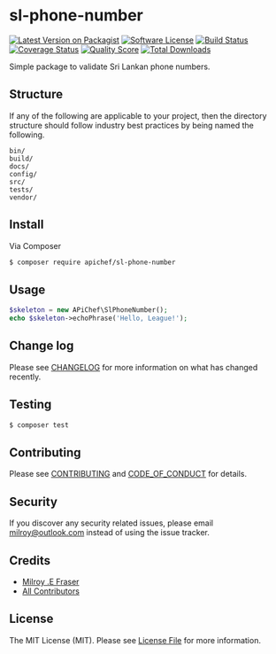 # sl-phone-number

[![Latest Version on Packagist][ico-version]][link-packagist]
[![Software License][ico-license]](LICENSE.md)
[![Build Status][ico-travis]][link-travis]
[![Coverage Status][ico-scrutinizer]][link-scrutinizer]
[![Quality Score][ico-code-quality]][link-code-quality]
[![Total Downloads][ico-downloads]][link-downloads]

Simple package to validate Sri Lankan phone numbers.

## Structure

If any of the following are applicable to your project, then the directory structure should follow industry best practices by being named the following.

```
bin/        
build/
docs/
config/
src/
tests/
vendor/
```


## Install

Via Composer

``` bash
$ composer require apichef/sl-phone-number
```

## Usage

``` php
$skeleton = new APiChef\SlPhoneNumber();
echo $skeleton->echoPhrase('Hello, League!');
```

## Change log

Please see [CHANGELOG](CHANGELOG.md) for more information on what has changed recently.

## Testing

``` bash
$ composer test
```

## Contributing

Please see [CONTRIBUTING](CONTRIBUTING.md) and [CODE_OF_CONDUCT](CODE_OF_CONDUCT.md) for details.

## Security

If you discover any security related issues, please email milroy@outlook.com instead of using the issue tracker.

## Credits

- [Milroy .E Fraser][link-author]
- [All Contributors][link-contributors]

## License

The MIT License (MIT). Please see [License File](LICENSE.md) for more information.

[ico-version]: https://img.shields.io/packagist/v/apichef/sl-phone-number.svg?style=flat-square
[ico-license]: https://img.shields.io/badge/license-MIT-brightgreen.svg?style=flat-square
[ico-travis]: https://img.shields.io/travis/apichef/sl-phone-number/master.svg?style=flat-square
[ico-scrutinizer]: https://img.shields.io/scrutinizer/coverage/g/apichef/sl-phone-number.svg?style=flat-square
[ico-code-quality]: https://img.shields.io/scrutinizer/g/apichef/sl-phone-number.svg?style=flat-square
[ico-downloads]: https://img.shields.io/packagist/dt/apichef/sl-phone-number.svg?style=flat-square

[link-packagist]: https://packagist.org/packages/apichef/sl-phone-number
[link-travis]: https://travis-ci.org/apichef/sl-phone-number
[link-scrutinizer]: https://scrutinizer-ci.com/g/apichef/sl-phone-number/code-structure
[link-code-quality]: https://scrutinizer-ci.com/g/apichef/sl-phone-number
[link-downloads]: https://packagist.org/packages/apichef/sl-phone-number
[link-author]: https://github.com/milroyfraser
[link-contributors]: ../../contributors
